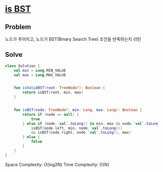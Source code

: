 # [is BST](https://leetcode.com/problems/validate-binary-search-tree/)
## Problem
노드가 주어지고, 노드가 BST(Binary Search Tree) 조건을 만족하는지 리턴 
## Solve
```kotlin
class Solution {
    val min = Long.MIN_VALUE
    val max = Long.MAX_VALUE


    fun isValidBST(root: TreeNode?): Boolean {
        return isBST(root, min, max)
    }


    fun isBST(node: TreeNode?, min: Long, max: Long): Boolean {
        return if (node == null) {
            true
        } else if (node.`val`.toLong() in min..max && node.`val`.toLong() != min && node.`val`.toLong() != max) {
            isBST(node.left, min, node.`val`.toLong())
            && isBST(node.right, node.`val`.toLong(), max)
        } else {
            false
        }
    }
}
```
Space Complexity: O(log2N)
Time Complexity: O(N)
